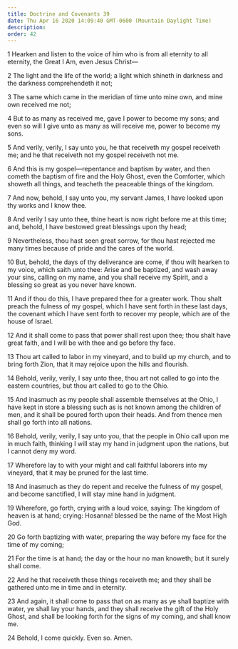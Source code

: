 ```yaml
---
title: Doctrine and Covenants 39
date: Thu Apr 16 2020 14:09:40 GMT-0600 (Mountain Daylight Time)
description: 
order: 42
---
```


<p>
  1 Hearken and listen to the voice of him who is from all eternity to all
  eternity, the Great I Am, even Jesus Christ&#x2014;
</p>
<p>
  2 The light and the life of the world; a light which shineth in darkness and
  the darkness comprehendeth it not;
</p>
<p>
  3 The same which came in the meridian of time unto mine own, and mine own
  received me not;
</p>
<p>
  4 But to as many as received me, gave I power to become my sons; and even so
  will I give unto as many as will receive me, power to become my sons.
</p>
<p>
  5 And verily, verily, I say unto you, he that receiveth my gospel receiveth
  me; and he that receiveth not my gospel receiveth not me.
</p>
<p>
  6 And this is my gospel&#x2014;repentance and baptism by water, and then
  cometh the baptism of fire and the Holy Ghost, even the Comforter, which
  showeth all things, and teacheth the peaceable things of the kingdom.
</p>
<p>
  7 And now, behold, I say unto you, my servant James, I have looked upon thy
  works and I know thee.
</p>
<p>
  8 And verily I say unto thee, thine heart is now right before me at this time;
  and, behold, I have bestowed great blessings upon thy head;
</p>
<p>
  9 Nevertheless, thou hast seen great sorrow, for thou hast rejected me many
  times because of pride and the cares of the world.
</p>
<p>
  10 But, behold, the days of thy deliverance are come, if thou wilt hearken to
  my voice, which saith unto thee: Arise and be baptized, and wash away your
  sins, calling on my name, and you shall receive my Spirit, and a blessing so
  great as you never have known.
</p>
<p>
  11 And if thou do this, I have prepared thee for a greater work. Thou shalt
  preach the fulness of my gospel, which I have sent forth in these last days,
  the covenant which I have sent forth to recover my people, which are of the
  house of Israel.
</p>
<p>
  12 And it shall come to pass that power shall rest upon thee; thou shalt have
  great faith, and I will be with thee and go before thy face.
</p>
<p>
  13 Thou art called to labor in my vineyard, and to build up my church, and to
  bring forth Zion, that it may rejoice upon the hills and flourish.
</p>
<p>
  14 Behold, verily, verily, I say unto thee, thou art not called to go into the
  eastern countries, but thou art called to go to the Ohio.
</p>
<p>
  15 And inasmuch as my people shall assemble themselves at the Ohio, I have
  kept in store a blessing such as is not known among the children of men, and
  it shall be poured forth upon their heads. And from thence men shall go forth
  into all nations.
</p>
<p>
  16 Behold, verily, verily, I say unto you, that the people in Ohio call upon
  me in much faith, thinking I will stay my hand in judgment upon the nations,
  but I cannot deny my word.
</p>
<p>
  17 Wherefore lay to with your might and call faithful laborers into my
  vineyard, that it may be pruned for the last time.
</p>
<p>
  18 And inasmuch as they do repent and receive the fulness of my gospel, and
  become sanctified, I will stay mine hand in judgment.
</p>
<p>
  19 Wherefore, go forth, crying with a loud voice, saying: The kingdom of
  heaven is at hand; crying: Hosanna! blessed be the name of the Most High God.
</p>
<p>
  20 Go forth baptizing with water, preparing the way before my face for the
  time of my coming;
</p>
<p>
  21 For the time is at hand; the day or the hour no man knoweth; but it surely
  shall come.
</p>
<p>
  22 And he that receiveth these things receiveth me; and they shall be gathered
  unto me in time and in eternity.
</p>
<p>
  23 And again, it shall come to pass that on as many as ye shall baptize with
  water, ye shall lay your hands, and they shall receive the gift of the Holy
  Ghost, and shall be looking forth for the signs of my coming, and shall know
  me.
</p>
<p>24 Behold, I come quickly. Even so. Amen.</p>
